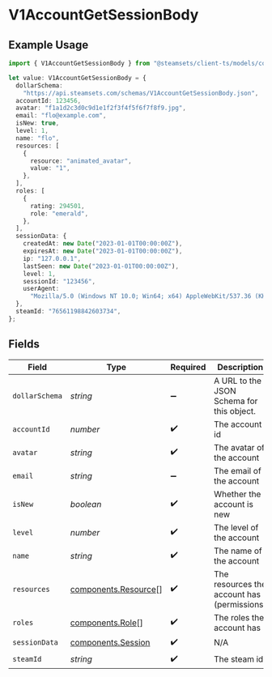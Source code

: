 # V1AccountGetSessionBody

## Example Usage

```typescript
import { V1AccountGetSessionBody } from "@steamsets/client-ts/models/components";

let value: V1AccountGetSessionBody = {
  dollarSchema:
    "https://api.steamsets.com/schemas/V1AccountGetSessionBody.json",
  accountId: 123456,
  avatar: "f1a1d2c3d0c9d1e1f2f3f4f5f6f7f8f9.jpg",
  email: "flo@example.com",
  isNew: true,
  level: 1,
  name: "flo",
  resources: [
    {
      resource: "animated_avatar",
      value: "1",
    },
  ],
  roles: [
    {
      rating: 294501,
      role: "emerald",
    },
  ],
  sessionData: {
    createdAt: new Date("2023-01-01T00:00:00Z"),
    expiresAt: new Date("2023-01-01T00:00:00Z"),
    ip: "127.0.0.1",
    lastSeen: new Date("2023-01-01T00:00:00Z"),
    level: 1,
    sessionId: "123456",
    userAgent:
      "Mozilla/5.0 (Windows NT 10.0; Win64; x64) AppleWebKit/537.36 (KHTML, like Gecko) Chrome/91.0.4472.124 Safari/537.36",
  },
  steamId: "76561198842603734",
};
```

## Fields

| Field                                                          | Type                                                           | Required                                                       | Description                                                    | Example                                                        |
| -------------------------------------------------------------- | -------------------------------------------------------------- | -------------------------------------------------------------- | -------------------------------------------------------------- | -------------------------------------------------------------- |
| `dollarSchema`                                                 | *string*                                                       | :heavy_minus_sign:                                             | A URL to the JSON Schema for this object.                      | https://api.steamsets.com/schemas/V1AccountGetSessionBody.json |
| `accountId`                                                    | *number*                                                       | :heavy_check_mark:                                             | The account id                                                 | 123456                                                         |
| `avatar`                                                       | *string*                                                       | :heavy_check_mark:                                             | The avatar of the account                                      | f1a1d2c3d0c9d1e1f2f3f4f5f6f7f8f9.jpg                           |
| `email`                                                        | *string*                                                       | :heavy_minus_sign:                                             | The email of the account                                       | flo@example.com                                                |
| `isNew`                                                        | *boolean*                                                      | :heavy_check_mark:                                             | Whether the account is new                                     | true                                                           |
| `level`                                                        | *number*                                                       | :heavy_check_mark:                                             | The level of the account                                       | 1                                                              |
| `name`                                                         | *string*                                                       | :heavy_check_mark:                                             | The name of the account                                        | flo                                                            |
| `resources`                                                    | [components.Resource](../../models/components/resource.md)[]   | :heavy_check_mark:                                             | The resources the account has (permissions)                    |                                                                |
| `roles`                                                        | [components.Role](../../models/components/role.md)[]           | :heavy_check_mark:                                             | The roles the account has                                      |                                                                |
| `sessionData`                                                  | [components.Session](../../models/components/session.md)       | :heavy_check_mark:                                             | N/A                                                            |                                                                |
| `steamId`                                                      | *string*                                                       | :heavy_check_mark:                                             | The steam id                                                   | 76561198842603734                                              |